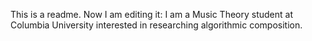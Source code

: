 This is a readme. Now I am editing it: I am a Music Theory student at Columbia University interested in researching algorithmic composition.
